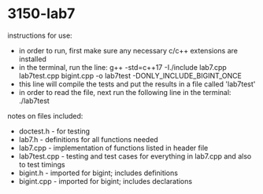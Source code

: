 # 3150-lab7

instructions for use:

- in order to run, first make sure any necessary c/c++ extensions are installed
- in the terminal, run the line: 
g++ -std=c++17 -I./include lab7.cpp lab7test.cpp bigint.cpp -o lab7test -DONLY_INCLUDE_BIGINT_ONCE
- this line will compile the tests and put the results in a file called 'lab7test'
- in order to read the file, next run the following line in the terminal: 
./lab7test


notes on files included:

- doctest.h - for testing
- lab7.h - definitions for all functions needed
- lab7.cpp - implementation of functions listed in header file
- lab7test.cpp - testing and test cases for everything in lab7.cpp and also to test timings
- bigint.h - imported for bigint; includes definitions
- bigint.cpp - imported for bigint; includes declarations